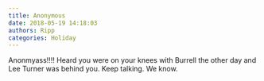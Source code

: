```yaml
---
title: Anonymous
date: 2018-05-19 14:18:03
authors: Ripp
categories: Holiday
---
```


 Anonmyass!!!!  Heard you were on your knees with Burrell the other day and Lee Turner was behind you. Keep talking. We know.